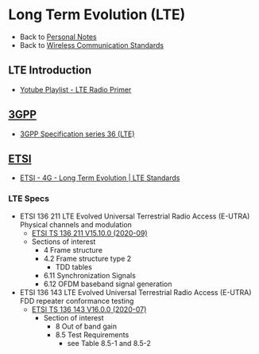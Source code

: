 # Long Term Evolution (LTE)

- Back to [Personal Notes](../README.md)
- Back to [Wireless Communication Standards](README.md)

## LTE Introduction

- [Yotube Playlist - LTE Radio Primer](https://www.youtube.com/playlist?list=PLgQvzsPaZX_Zmvc17FPPEcdgQGcoIzLrn)

## [3GPP](https://www.3gpp.org/)

- [3GPP Specification series 36 (LTE)][3GPP_36]

[3GPP_36]: https://www.3gpp.org/DynaReport/36-series.htm

## [ETSI](https://www.etsi.org/)

- [ETSI - 4G - Long Term Evolution | LTE Standards](https://www.etsi.org/technologies/mobile/4g)

### LTE Specs

- ETSI 136 211 LTE Evolved Universal Terrestrial Radio Access (E-UTRA) Physical channels and modulation
  - [ETSI TS 136 211 V15.10.0 (2020-09)](https://www.etsi.org/deliver/etsi_ts/136200_136299/136211/15.10.00_60/ts_136211v151000p.pdf)
  - Sections of interest
    - 4 Frame structure
    - 4.2 Frame structure type 2
      - TDD tables
    - 6.11 Synchronization Signals
    - 6.12 OFDM baseband signal generation
- ETSI 136 143 LTE Evolved Universal Terrestrial Radio Access (E-UTRA) FDD repeater conformance testing  
  - [ETSI TS 136 143 V16.0.0 (2020-07)](https://www.etsi.org/deliver/etsi_ts/136100_136199/136143/16.00.00_60/ts_136143v160000p.pdf)
    - Section of interest
      - 8 Out of band gain
      - 8.5 Test Requirements
        - see Table 8.5-1 and 8.5-2
